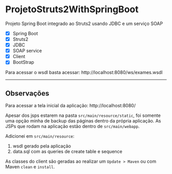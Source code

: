 # ProjetoStruts2WithSpringBoot
Projeto Spring Boot integrado ao Struts2 usando JDBC e um serviço SOAP

- [X] Spring Boot
- [X] Struts2
- [X] JDBC
- [X] SOAP service
- [X] Client
- [X] BootStrap

Para acessar o wsdl basta acessar: http://localhost:8080/ws/exames.wsdl

----------------------
Observações
----------------------

Para acessar a tela inicial da aplicação: http://localhost:8080/

Apesar dos jsps estarem na pasta ```src/main/resource/static```, foi somente uma opção minha de backup das páginas dentro da própria aplicação.
As JSPs que rodam na aplicação estão dentro de ```src/main/webapp```.

Adicionei em ```src/main/resource```:

1. wsdl gerado pela aplicação
2. data.sql com as queries de create table e sequence

As classes do client são geradas ao realizar um ```Update > Maven``` ou com Maven ```clean``` e ```install```.
